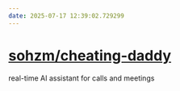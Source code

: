 ```yaml
---
date: 2025-07-17 12:39:02.729299
---
```


# [sohzm/cheating-daddy](https://github.com/sohzm/cheating-daddy)

real-time AI assistant for calls and meetings